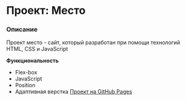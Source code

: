 # Проект: Место 

### Описание
Проект место - сайт, который разработан при помощи технологий HTML, CSS и JavaScript


**Функциональность**
* Flex-box
* JavaScript
* Position
* Адаптивная верстка
[Проект на GitHub Pages](https://akrivonogova.github.io/mesto/)



